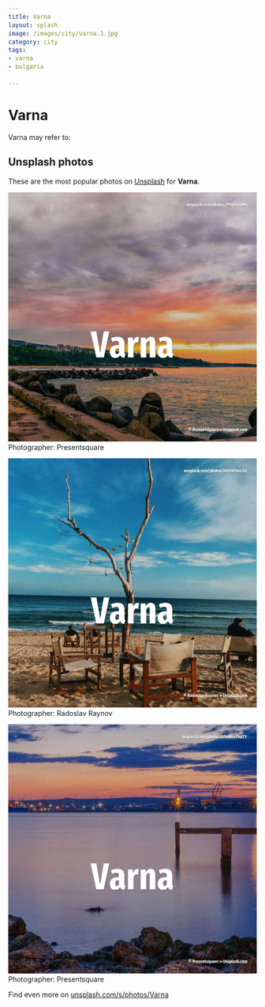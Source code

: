 ```yaml
---
title: Varna
layout: splash
image: /images/city/varna.1.jpg
category: city
tags:
- varna
- bulgaria

---
```

# Varna

Varna may refer to:    

 
## Unsplash photos
These are the most popular photos on [Unsplash](https://unsplash.com) for **Varna**.
 
![Varna](/images/city/varna.1.jpg)
Photographer:  Presentsquare
 
![Varna](/images/city/varna.2.jpg)
Photographer:  Radoslav Raynov
 
![Varna](/images/city/varna.3.jpg)
Photographer:  Presentsquare
 
Find even more on [unsplash.com/s/photos/Varna](https://unsplash.com/s/photos/Varna)
 

